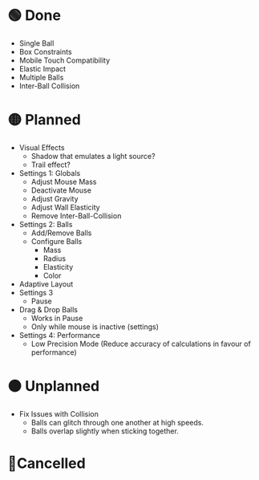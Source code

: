 # 🟢 Done

- Single Ball
- Box Constraints
- Mobile Touch Compatibility
- Elastic Impact
- Multiple Balls
- Inter-Ball Collision

# 🟡 Planned

- Visual Effects
    - Shadow that emulates a light source?
    - Trail effect?
- Settings 1: Globals
    - Adjust Mouse Mass
    - Deactivate Mouse
    - Adjust Gravity
    - Adjust Wall Elasticity
    - Remove Inter-Ball-Collision
- Settings 2: Balls
    - Add/Remove Balls
    - Configure Balls
        - Mass
        - Radius
        - Elasticity
        - Color
- Adaptive Layout
- Settings 3
    - Pause
- Drag & Drop Balls
    - Works in Pause
    - Only while mouse is inactive (settings)
- Settings 4: Performance
    - Low Precision Mode (Reduce accuracy of calculations in favour of performance)

# 🟠 Unplanned

- Fix Issues with Collision
    - Balls can glitch through one another at high speeds.
    - Balls overlap slightly when sticking together.

# 🔴Cancelled